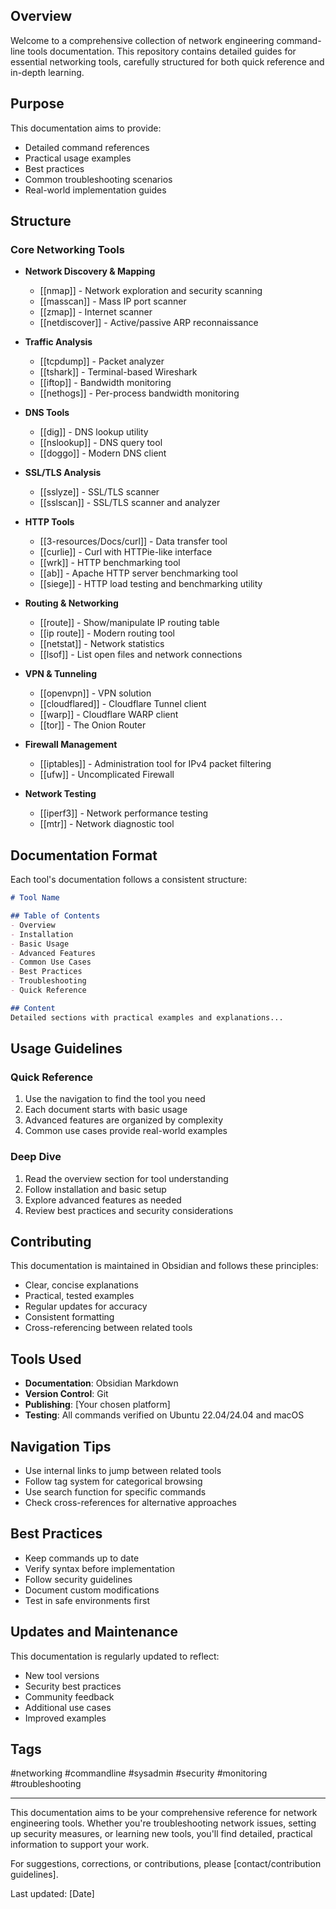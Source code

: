 
## Overview
Welcome to a comprehensive collection of network engineering command-line tools documentation. This repository contains detailed guides for essential networking tools, carefully structured for both quick reference and in-depth learning.

## Purpose
This documentation aims to provide:
- Detailed command references
- Practical usage examples
- Best practices
- Common troubleshooting scenarios
- Real-world implementation guides

## Structure

### Core Networking Tools
- **Network Discovery & Mapping**
  - [[nmap]] - Network exploration and security scanning
  - [[masscan]] - Mass IP port scanner
  - [[zmap]] - Internet scanner
  - [[netdiscover]] - Active/passive ARP reconnaissance

- **Traffic Analysis**
  - [[tcpdump]] - Packet analyzer
  - [[tshark]] - Terminal-based Wireshark
  - [[iftop]] - Bandwidth monitoring
  - [[nethogs]] - Per-process bandwidth monitoring

- **DNS Tools**
  - [[dig]] - DNS lookup utility
  - [[nslookup]] - DNS query tool
  - [[doggo]] - Modern DNS client

- **SSL/TLS Analysis**
  - [[sslyze]] - SSL/TLS scanner
  - [[sslscan]] - SSL/TLS scanner and analyzer

- **HTTP Tools**
  - [[3-resources/Docs/curl]] - Data transfer tool
  - [[curlie]] - Curl with HTTPie-like interface
  - [[wrk]] - HTTP benchmarking tool
  - [[ab]] - Apache HTTP server benchmarking tool
  - [[siege]] - HTTP load testing and benchmarking utility

- **Routing & Networking**
  - [[route]] - Show/manipulate IP routing table
  - [[ip route]] - Modern routing tool
  - [[netstat]] - Network statistics
  - [[lsof]] - List open files and network connections

- **VPN & Tunneling**
  - [[openvpn]] - VPN solution
  - [[cloudflared]] - Cloudflare Tunnel client
  - [[warp]] - Cloudflare WARP client
  - [[tor]] - The Onion Router

- **Firewall Management**
  - [[iptables]] - Administration tool for IPv4 packet filtering
  - [[ufw]] - Uncomplicated Firewall

- **Network Testing**
  - [[iperf3]] - Network performance testing
  - [[mtr]] - Network diagnostic tool

## Documentation Format
Each tool's documentation follows a consistent structure:
```markdown
# Tool Name

## Table of Contents
- Overview
- Installation
- Basic Usage
- Advanced Features
- Common Use Cases
- Best Practices
- Troubleshooting
- Quick Reference

## Content
Detailed sections with practical examples and explanations...
```

## Usage Guidelines

### Quick Reference
1. Use the navigation to find the tool you need
2. Each document starts with basic usage
3. Advanced features are organized by complexity
4. Common use cases provide real-world examples

### Deep Dive
1. Read the overview section for tool understanding
2. Follow installation and basic setup
3. Explore advanced features as needed
4. Review best practices and security considerations

## Contributing
This documentation is maintained in Obsidian and follows these principles:
- Clear, concise explanations
- Practical, tested examples
- Regular updates for accuracy
- Consistent formatting
- Cross-referencing between related tools

## Tools Used
- **Documentation**: Obsidian Markdown
- **Version Control**: Git
- **Publishing**: [Your chosen platform]
- **Testing**: All commands verified on Ubuntu 22.04/24.04 and macOS

## Navigation Tips
- Use internal links to jump between related tools
- Follow tag system for categorical browsing
- Use search function for specific commands
- Check cross-references for alternative approaches

## Best Practices
- Keep commands up to date
- Verify syntax before implementation
- Follow security guidelines
- Document custom modifications
- Test in safe environments first

## Updates and Maintenance
This documentation is regularly updated to reflect:
- New tool versions
- Security best practices
- Community feedback
- Additional use cases
- Improved examples

## Tags
#networking #commandline #sysadmin #security #monitoring #troubleshooting

---

This documentation aims to be your comprehensive reference for network engineering tools. Whether you're troubleshooting network issues, setting up security measures, or learning new tools, you'll find detailed, practical information to support your work.

For suggestions, corrections, or contributions, please [contact/contribution guidelines].

Last updated: [Date]